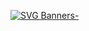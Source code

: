 

<!--
**onreonur/onreonur** is a ✨ _special_ ✨ repository because its `README.md` (this file) appears on your GitHub profile.

Here are some ideas to get you started:

- 🔭 I’m currently working on ...
- 🌱 I’m currently learning ...
- 👯 I’m looking to collaborate on ...
- 🤔 I’m looking for help with ...
- 💬 Ask me about ...
- 📫 How to reach me: ...
- 😄 Pronouns: ...
- ⚡ Fun fact: ...
-->
[![SVG Banners-](https://svg-banners.vercel.app/api?type=origin&text1=Merhaba%20Ben%20%20Onur%20Önre%20👋&text2=%20%20&width=800&height=400)](https://github.com/Akshay090/svg-banners)




